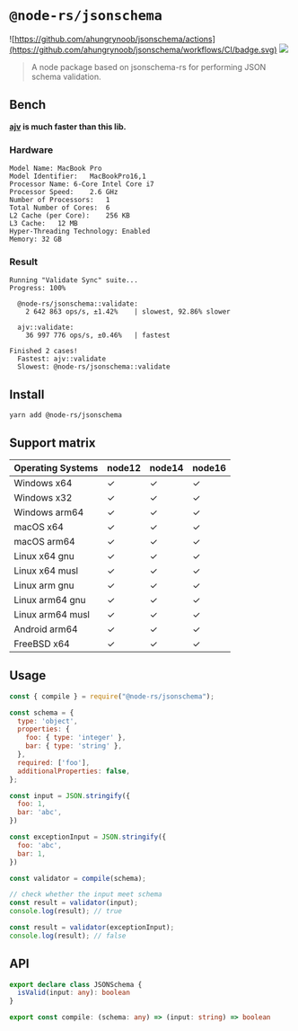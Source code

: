 # `@node-rs/jsonschema`

![https://github.com/ahungrynoob/jsonschema/actions](https://github.com/ahungrynoob/jsonschema/workflows/CI/badge.svg)
![](https://img.shields.io/npm/dm/@node-rs/jsonschema.svg?sanitize=true)

> A node package based on jsonschema-rs for performing JSON schema validation.

## Bench
**[ajv](https://github.com/ajv-validator/ajv) is much faster than this lib.**
### Hardware
```
Model Name:	MacBook Pro
Model Identifier:	MacBookPro16,1
Processor Name:	6-Core Intel Core i7
Processor Speed:	2.6 GHz
Number of Processors:	1
Total Number of Cores:	6
L2 Cache (per Core):	256 KB
L3 Cache:	12 MB
Hyper-Threading Technology:	Enabled
Memory:	32 GB
```
### Result
```
Running "Validate Sync" suite...
Progress: 100%

  @node-rs/jsonschema::validate:
    2 642 863 ops/s, ±1.42%    | slowest, 92.86% slower

  ajv::validate:
    36 997 776 ops/s, ±0.46%   | fastest

Finished 2 cases!
  Fastest: ajv::validate
  Slowest: @node-rs/jsonschema::validate
```

## Install

```
yarn add @node-rs/jsonschema
```

## Support matrix

| Operating Systems| node12 | node14 | node16 |
| ---------------- | ------ | ------ | ------ |
| Windows x64      | ✓      | ✓      | ✓      |
| Windows x32      | ✓      | ✓      | ✓      |
| Windows arm64    | ✓      | ✓      | ✓      |
| macOS x64        | ✓      | ✓      | ✓      |
| macOS arm64      | ✓      | ✓      | ✓      |
| Linux x64 gnu    | ✓      | ✓      | ✓      |
| Linux x64 musl   | ✓      | ✓      | ✓      |
| Linux arm gnu    | ✓      | ✓      | ✓      |
| Linux arm64 gnu  | ✓      | ✓      | ✓      |
| Linux arm64 musl | ✓      | ✓      | ✓      |
| Android arm64    | ✓      | ✓      | ✓      |
| FreeBSD x64      | ✓      | ✓      | ✓      |

## Usage
```javascript
const { compile } = require("@node-rs/jsonschema");

const schema = {
  type: 'object',
  properties: {
    foo: { type: 'integer' },
    bar: { type: 'string' },
  },
  required: ['foo'],
  additionalProperties: false,
};

const input = JSON.stringify({
  foo: 1,
  bar: 'abc',
})

const exceptionInput = JSON.stringify({
  foo: 'abc',
  bar: 1,
})

const validator = compile(schema);

// check whether the input meet schema
const result = validator(input);
console.log(result); // true

const result = validator(exceptionInput);
console.log(result); // false
```

## API
```typescript
export declare class JSONSchema {
  isValid(input: any): boolean
}

export const compile: (schema: any) => (input: string) => boolean
```